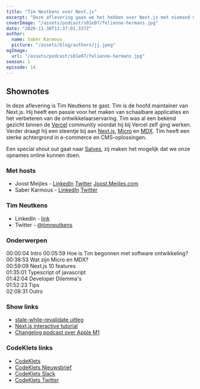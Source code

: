 ```yaml
---
title: "Tim Neutkens over Next.js"
excerpt: "Deze aflevering gaan we het hebben over Next.js met niemand minder dan de lead maintainer van het project: Tim Neutkens."
coverImage: "/assets/podcast/s01e07/felienne-hermans.jpg"
date: "2020-11-30T13:37:01.337Z"
author:
  name: Saber Karmous
  picture: "/assets/blog/authors/jj.jpeg"
ogImage:
  url: "/assets/podcast/s01e07/felienne-hermans.jpg"
season: 1
episode: 14
---
```


## Shownotes

In deze aflevering is Tim Neutkens te gast. Tim is de hoofd maintainer van Next.js. Hij heeft een passie voor het maken van schaalbare applicaties en het verbeteren van de ontwikkelaarservaring. Tim was al een bekend gezicht binnen de [Vercel](https://vercel.com/dashboard) community voordat hij bij Vercel zelf ging werken. Verder draagt hij een steentje bij aan [Next.js](https://nextjs.org), [Micro](https://github.com/vercel/micro) en [MDX](https://github.com/mdx-js/mdx). Tim heeft een sterke achtergrond in e-commerce en CMS-oplossingen.

Een special shout out gaat naar [Salves](https://www.salves.nl), zij maken het mogelijk dat we onze opnames online kunnen doen.

### Met hosts

- Joost Meijles - [LinkedIn](https://www.linkedin.com/in/joost-meijles-0b9b581/) [Twitter](https://twitter.com/joostmeijles) [Joost.Meijles.com](https://joost.meijles.com)
- Saber Karmous - [LinkedIn](https://www.linkedin.com/in/saberkarmous/) [Twitter](https://twitter.com/sdotone)

### Tim Neutkens

- LinkedIn - [link](https://www.linkedin.com/in/tim-neutkens-5a6733168)
- Twitter - [@timneutkens](https://twitter.com/timneutkens)

### Onderwerpen

00:00:04 Intro
00:05:59 Hoe is Tim begonnen met software ontwikkeling?  
00:38:53 Wat zijn Micro en MDX?  
00:59:09 Next.js 10 features  
01:35:01 Typescript of javascript  
01:42:04 Developer Dilemma's  
01:52:23 Tips  
02:08:31 Outro  

### Show links

- [stale-while-revalidate uitleg](https://web.dev/stale-while-revalidate/)
- [Next.js interactive tutorial](https://nextjs.org/learn)
- [Changelog podcast over Apple M1](https://changelog.com/podcast/421)

### CodeKlets links

- [CodeKlets](https://codeklets.nl)
- [CodeKlets Nieuwsbrief](https://codeklets.nl/newsletter)
- [CodeKlets Slack](https://join.slack.com/t/codeklets/shared_invite/enQtNzQ4MTI4MTMxNzY2LWYzNTk0NzE1YzdkNDczYTg1MDBjZDIyZjkzMThmYTBkZTY3ZTBhNDYyOGY4OWQxZGExM2Q5NzA2ZDM0NGY1ZGM)
- [CodeKlets Twitter](https://twitter.com/codeklets)
